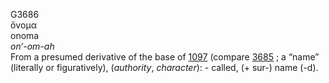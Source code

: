 <body>
  <p>G3686<br>  ὄνομα  <br> onoma  <br><i>on‘-om-ah </i><br>From a presumed derivative of the base of <a href="g1097.htm">1097</a> (compare <a href="g3685.htm">3685</a> ; a “name” (literally or figuratively), (<i>authority</i>, <i>character</i>): - called, (+ sur-) name (-d).<br></p>
 </body>